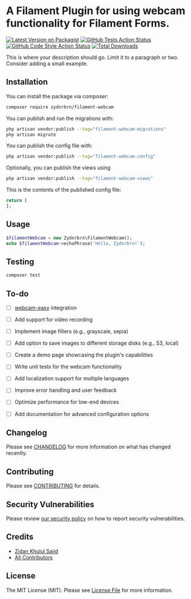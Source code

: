 # A Filament Plugin for using webcam functionality for Filament Forms.

[![Latest Version on Packagist](https://img.shields.io/packagist/v/zydnrbrn/filament-webcam.svg?style=flat-square)](https://packagist.org/packages/zydnrbrn/filament-webcam)
[![GitHub Tests Action Status](https://img.shields.io/github/actions/workflow/status/zydnrbrn/filament-webcam/run-tests.yml?branch=main&label=tests&style=flat-square)](https://github.com/zydnrbrn/filament-webcam/actions?query=workflow%3Arun-tests+branch%3Amain)
[![GitHub Code Style Action Status](https://img.shields.io/github/actions/workflow/status/zydnrbrn/filament-webcam/fix-php-code-styling.yml?branch=main&label=code%20style&style=flat-square)](https://github.com/zydnrbrn/filament-webcam/actions?query=workflow%3A"Fix+PHP+code+styling"+branch%3Amain)
[![Total Downloads](https://img.shields.io/packagist/dt/zydnrbrn/filament-webcam.svg?style=flat-square)](https://packagist.org/packages/zydnrbrn/filament-webcam)



This is where your description should go. Limit it to a paragraph or two. Consider adding a small example.

## Installation

You can install the package via composer:

```bash
composer require zydnrbrn/filament-webcam
```

You can publish and run the migrations with:

```bash
php artisan vendor:publish --tag="filament-webcam-migrations"
php artisan migrate
```

You can publish the config file with:

```bash
php artisan vendor:publish --tag="filament-webcam-config"
```

Optionally, you can publish the views using

```bash
php artisan vendor:publish --tag="filament-webcam-views"
```

This is the contents of the published config file:

```php
return [
];
```

## Usage

```php
$filamentWebcam = new Zydnrbrn\FilamentWebcam();
echo $filamentWebcam->echoPhrase('Hello, Zydnrbrn!');
```

## Testing

```bash
composer test
```
## To-do
- [ ] <a href="https://bensonruan.com/how-to-access-webcam-and-take-photo-with-javascript/#">webcam-easy</a> integration
- [ ] Add support for video recording
- [ ] Implement image filters (e.g., grayscale, sepia)
- [ ] Add option to save images to different storage disks (e.g., S3, local)
- [ ] Create a demo page showcasing the plugin's capabilities
- [ ] Write unit tests for the webcam functionality
- [ ] Add localization support for multiple languages
- [ ] Improve error handling and user feedback
- [ ] Optimize performance for low-end devices
- [ ] Add documentation for advanced configuration options


## Changelog

Please see [CHANGELOG](CHANGELOG.md) for more information on what has changed recently.

## Contributing

Please see [CONTRIBUTING](.github/CONTRIBUTING.md) for details.

## Security Vulnerabilities

Please review [our security policy](../../security/policy) on how to report security vulnerabilities.

## Credits

- [Zidan Khulul Sajid](https://github.com/zydnrbrn)
- [All Contributors](../../contributors)

## License

The MIT License (MIT). Please see [License File](LICENSE.md) for more information.
